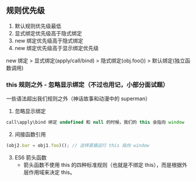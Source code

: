 ## 规则优先级

1. 默认规则优先级最低
2. 显式绑定优先级高于隐式绑定
3. new 绑定优先级高于隐式绑定
4. new 绑定优先级高于显示绑定优先级

new 绑定 > 显式绑定(apply/call/bind) > 隐式绑定(obj.foo()) > 默认绑定(独立函数调用)

### this 规则之外 - 忽略显示绑定（不过也用记，小部分面试题）

一些语法超出我们规则之外（神话故事和动漫中的 superman）

1. 忽略显示绑定

```js
call\apply\bind 绑定 undefined 和 null 的时候，我们的 this 会指向 window
```

2. 间接函数引用

```js
(obj2.bar = obj1.foo)(); // 这样直接运行 this 指向 window
```

3. ES6 箭头函数
   - 箭头函数不使用 this 的四种标准规则（也就是不绑定 this），而是根据外层作用域来决定 this。
